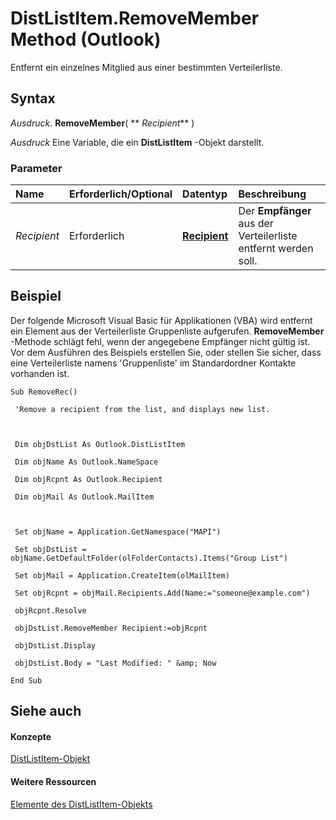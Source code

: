 
# DistListItem.RemoveMember Method (Outlook)

Entfernt ein einzelnes Mitglied aus einer bestimmten Verteilerliste.


## Syntax

 _Ausdruck_. **RemoveMember**( ** _Recipient_** )

 _Ausdruck_ Eine Variable, die ein **DistListItem** -Objekt darstellt.


### Parameter



|**Name**|**Erforderlich/Optional**|**Datentyp**|**Beschreibung**|
|:-----|:-----|:-----|:-----|
| _Recipient_|Erforderlich|**[Recipient](8cee4d79-ec55-52a4-710b-6456944ca86d.md)**|Der  **Empfänger** aus der Verteilerliste entfernt werden soll.|

## Beispiel

Der folgende Microsoft Visual Basic für Applikationen (VBA) wird entfernt ein Element aus der Verteilerliste Gruppenliste aufgerufen.  **RemoveMember** -Methode schlägt fehl, wenn der angegebene Empfänger nicht gültig ist. Vor dem Ausführen des Beispiels erstellen Sie, oder stellen Sie sicher, dass eine Verteilerliste namens 'Gruppenliste' im Standardordner Kontakte vorhanden ist.


```
Sub RemoveRec() 
 
 'Remove a recipient from the list, and displays new list. 
 
 
 
 Dim objDstList As Outlook.DistListItem 
 
 Dim objName As Outlook.NameSpace 
 
 Dim objRcpnt As Outlook.Recipient 
 
 Dim objMail As Outlook.MailItem 
 
 
 
 Set objName = Application.GetNamespace("MAPI") 
 
 Set objDstList = objName.GetDefaultFolder(olFolderContacts).Items("Group List") 
 
 Set objMail = Application.CreateItem(olMailItem) 
 
 Set objRcpnt = objMail.Recipients.Add(Name:="someone@example.com") 
 
 objRcpnt.Resolve 
 
 objDstList.RemoveMember Recipient:=objRcpnt 
 
 objDstList.Display 
 
 objDstList.Body = "Last Modified: " &amp; Now 
 
End Sub
```


## Siehe auch


#### Konzepte


[DistListItem-Objekt](027c3986-abff-d9b1-ecc2-26d60805e952.md)
#### Weitere Ressourcen


[Elemente des DistListItem-Objekts](http://msdn.microsoft.com/library/3ba4af84-ce84-61d9-1bc9-fab41bf6f125%28Office.15%29.aspx)